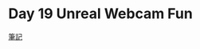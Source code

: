 # Day 19 Unreal Webcam Fun

[筆記](https://paper.dropbox.com/doc/JavaScript-Day-19-Unreal-Webcam-Fun--Ao3UeOD1TzzKhvkiNDAD7SKkAg-CJ8Sajn4XAH0APHo5ZU5E)